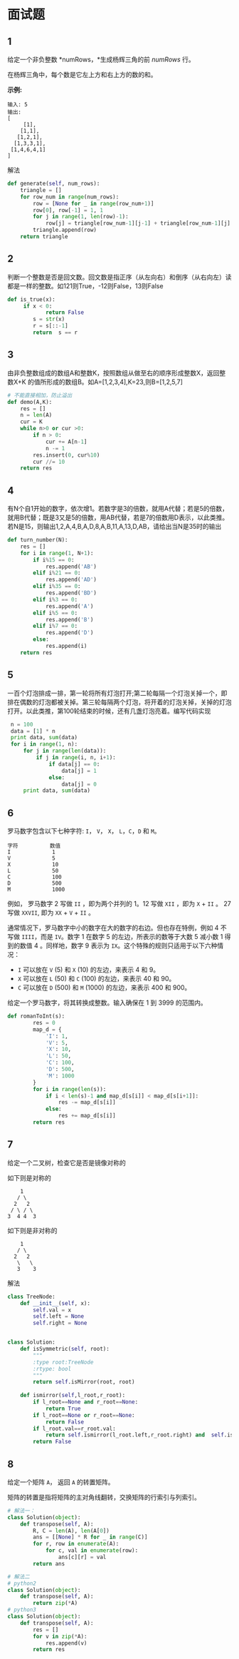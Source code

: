 # 面试题

## 1

给定一个非负整数 *numRows，*生成杨辉三角的前 *numRows* 行。

在杨辉三角中，每个数是它左上方和右上方的数的和。

**示例:**

```
输入: 5
输出:
[
     [1],
    [1,1],
   [1,2,1],
  [1,3,3,1],
 [1,4,6,4,1]
]
```

解法

```python
def generate(self, num_rows):
    triangle = []
    for row_num in range(num_rows):
        row = [None for _ in range(row_num+1)]
        row[0], row[-1] = 1, 1
        for j in range(1, len(row)-1):
            row[j] = triangle[row_num-1][j-1] + triangle[row_num-1][j]
        triangle.append(row)
    return triangle
```

## 2

判断一个整数是否是回文数。回文数是指正序（从左向右）和倒序（从右向左）读都是一样的整数。如121则True，-12则False，13则False

```python
def is_true(x):
	 if x < 0:
            return False
        s = str(x)
        r = s[::-1]
        return  s == r
```

## 3

由非负整数组成的数组A和整数K，按照数组从做至右的顺序形成整数X，返回整数X+K 的值所形成的数组B。如A=[1,2,3,4],K=23,则B=[1,2,5,7]

```python
# 不能直接相加，防止溢出
def demo(A,K):
    res = []
    n = len(A)
    cur = K
    while n>0 or cur >0:
        if n > 0:
            cur += A[n-1]
            n -= 1
        res.insert(0, cur%10)
        cur //= 10
    return res
```

## 4

有N个自1开始的数字，依次增1。若数字是3的倍数，就用A代替；若是5的倍数，就用B代替；既是3又是5的倍数，用AB代替，若是7的倍数用D表示，以此类推。若N是15，则输出1,2,A,4,B,A,D,8,A,B,11,A,13,D,AB，请给出当N是35时的输出

```python
def turn_number(N):
    res = []
    for i in range(1, N+1):
        if i%15 == 0:
            res.append('AB')
        elif i%21 == 0:
            res.append('AD')
        elif i%35 == 0:
            res.append('BD')
        elif i%3 == 0:
            res.append('A')
        elif i%5 == 0:
            res.append('B')
        elif i%7 == 0:
            res.append('D')
        else:
            res.append(i)
    return res
```

## 5

一百个灯泡排成一排，第一轮将所有灯泡打开;第二轮每隔一个灯泡关掉一个，即排在偶数的灯泡都被关掉。第三轮每隔两个灯泡，将开着的灯泡关掉，关掉的灯泡打开。以此类推，第100轮结束的时候，还有几盏灯泡亮着。编写代码实现

```python
 n = 100
 data = [1] * n
 print data, sum(data)
 for i in range(1, n):
     for j in range(len(data)):
         if j in range(i, n, i+1):
             if data[j] == 0:
                 data[j] = 1
             else:
                 data[j] = 0
     print data, sum(data)
```

## 6

罗马数字包含以下七种字符: `I`， `V`， `X`， `L`，`C`，`D` 和 `M`。

```
字符          数值
I             1
V             5
X             10
L             50
C             100
D             500
M             1000
```

例如， 罗马数字 2 写做 `II` ，即为两个并列的 1。12 写做 `XII` ，即为 `X` + `II` 。 27 写做  `XXVII`, 即为 `XX` + `V` + `II` 。

通常情况下，罗马数字中小的数字在大的数字的右边。但也存在特例，例如 4 不写做 `IIII`，而是 `IV`。数字 1 在数字 5 的左边，所表示的数等于大数 5 减小数 1 得到的数值 4 。同样地，数字 9 表示为 `IX`。这个特殊的规则只适用于以下六种情况：

- `I` 可以放在 `V` (5) 和 `X` (10) 的左边，来表示 4 和 9。
- `X` 可以放在 `L` (50) 和 `C` (100) 的左边，来表示 40 和 90。 
- `C` 可以放在 `D` (500) 和 `M` (1000) 的左边，来表示 400 和 900。

给定一个罗马数字，将其转换成整数。输入确保在 1 到 3999 的范围内。

```python
def romanToInt(s):
        res = 0
        map_d = {
            'I': 1,
            'V': 5,
            'X': 10,
            'L': 50,
            'C': 100,
            'D': 500,
            'M': 1000
        }
        for i in range(len(s)):
            if i < len(s)-1 and map_d[s[i]] < map_d[s[i+1]]:
                res -= map_d[s[i]]
            else:
                res += map_d[s[i]]
        return res 
```

## 7

给定一个二叉树，检查它是否是镜像对称的

如下则是对称的

```
    1
   / \
  2   2
 / \ / \
3  4 4  3
```

如下则是非对称的

```
    1
   / \
  2   2
   \   \
   3    3
```

解法

```python
class TreeNode:
    def __init__(self, x):
        self.val = x
        self.left = None
        self.right = None


class Solution:
    def isSymmetric(self, root):
        """
        :type root:TreeNode
        :rtype: bool
        """
        return self.isMirror(root, root)
    
    def ismirror(self,l_root,r_root):
        if l_root==None and r_root==None:
            return True
        if l_root==None or r_root==None:
            return False
        if l_root.val==r_root.val:
            return self.ismirror(l_root.left,r_root.right) and  self.ismirror(l_root.right,r_root.left)
        return False
```

## 8

给定一个矩阵 `A`， 返回 `A` 的转置矩阵。

矩阵的转置是指将矩阵的主对角线翻转，交换矩阵的行索引与列索引。

```python
# 解法一：
class Solution(object):
    def transpose(self, A):
        R, C = len(A), len(A[0])
        ans = [[None] * R for _ in range(C)]
        for r, row in enumerate(A):
            for c, val in enumerate(row):
                ans[c][r] = val
        return ans

# 解法二
# python2
class Solution(object):
    def transpose(self, A):
		return zip(*A)
# python3
class Solution(object):
    def transpose(self, A):
        res = []
        for v in zip(*A):
            res.append(v)
        return res
```

